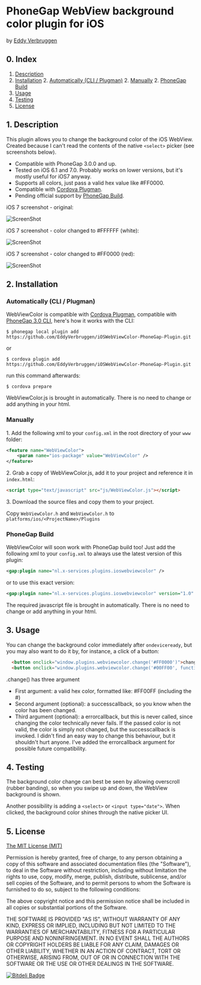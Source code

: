 # PhoneGap WebView background color plugin for iOS

by [Eddy Verbruggen](http://www.x-services.nl)

## 0. Index

1. [Description](https://github.com/EddyVerbruggen/iOSWebViewColor-PhoneGap-Plugin#1-description)
2. [Installation](https://github.com/EddyVerbruggen/iOSWebViewColor-PhoneGap-Plugin#2-installation)
	2. [Automatically (CLI / Plugman)](https://github.com/EddyVerbruggen/iOSWebViewColor-PhoneGap-Plugin#automatically-cli--plugman)
	2. [Manually](https://github.com/EddyVerbruggen/iOSWebViewColor-PhoneGap-Plugin#manually)
	2. [PhoneGap Build](https://github.com/EddyVerbruggen/iOSWebViewColor-PhoneGap-Plugin#phonegap-build)
3. [Usage](https://github.com/EddyVerbruggen/iOSWebViewColor-PhoneGap-Plugin#3-usage)
4. [Testing](https://github.com/EddyVerbruggen/iOSWebViewColor-PhoneGap-Plugin#4-testing)
5. [License](https://github.com/EddyVerbruggen/iOSWebViewColor-PhoneGap-Plugin#5-license)

## 1. Description

This plugin allows you to change the background color of the iOS WebView.
Created because I can't read the contents of the native `<select>` picker (see screenshots below).

* Compatible with PhoneGap 3.0.0 and up.
* Tested on iOS 6.1 and 7.0. Probably works on lower versions, but it's mostly useful for iOS7 anyway.
* Supports all colors, just pass a valid hex value like #FF0000.
* Compatible with [Cordova Plugman](https://github.com/apache/cordova-plugman).
* Pending official support by [PhoneGap Build](https://build.phonegap.com/plugins).

iOS 7 screenshot - original:

![ScreenShot](https://raw.github.com/EddyVerbruggen/iOSWebViewColor-PhoneGap-Plugin/master/screenshots/original.png)

iOS 7 screenshot - color changed to #FFFFFF (white):

![ScreenShot](https://raw.github.com/EddyVerbruggen/iOSWebViewColor-PhoneGap-Plugin/master/screenshots/changed-white.png)

iOS 7 screenshot - color changed to #FF0000 (red):

![ScreenShot](https://raw.github.com/EddyVerbruggen/iOSWebViewColor-PhoneGap-Plugin/master/screenshots/changed-red.png)

## 2. Installation

### Automatically (CLI / Plugman)
WebViewColor is compatible with [Cordova Plugman](https://github.com/apache/cordova-plugman), compatible with [PhoneGap 3.0 CLI](http://docs.phonegap.com/en/3.0.0/guide_cli_index.md.html#The%20Command-line%20Interface_add_features), here's how it works with the CLI:

```
$ phonegap local plugin add https://github.com/EddyVerbruggen/iOSWebViewColor-PhoneGap-Plugin.git
```
or
```
$ cordova plugin add https://github.com/EddyVerbruggen/iOSWebViewColor-PhoneGap-Plugin.git
```
run this command afterwards:
```
$ cordova prepare
```

WebViewColor.js is brought in automatically. There is no need to change or add anything in your html.

### Manually

1\. Add the following xml to your `config.xml` in the root directory of your `www` folder:
```xml
<feature name="WebViewColor">
	<param name="ios-package" value="WebViewColor" />
</feature>
```

2\. Grab a copy of WebViewColor.js, add it to your project and reference it in `index.html`:
```html
<script type="text/javascript" src="js/WebViewColor.js"></script>
```

3\. Download the source files and copy them to your project.

Copy `WebViewColor.h` and `WebViewColor.h` to `platforms/ios/<ProjectName>/Plugins`

### PhoneGap Build

WebViewColor will soon work with PhoneGap build too!
Just add the following xml to your `config.xml` to always use the latest version of this plugin:
```xml
<gap:plugin name="nl.x-services.plugins.ioswebviewcolor" />
```
or to use this exact version:
```xml
<gap:plugin name="nl.x-services.plugins.ioswebviewcolor" version="1.0" />
```

The required javascript file is brought in automatically. There is no need to change or add anything in your html.


## 3. Usage
You can change the background color immediately after `ondeviceready`, but you may also want to do it by, for instance, a click of a button:
```html
  <button onclick="window.plugins.webviewcolor.change('#FF0000')">change to #FF0000</button>
  <button onclick="window.plugins.webviewcolor.change('#00FF00', function(){alert('color was changed!')}">change to #00FF00</button>
```
.change() has three argument
* First argument: a valid hex color, formatted like: #FF00FF (including the #)
* Second argument (optional): a successcallback, so you know when the color has been changed.
* Third argument (optional): a errorcallback, but this is never called, since changing the color technically never fails. If the passed color is not valid, the color is simply not changed, but the successcallback is invoked. I didn't find an easy way to change this behaviour, but it shouldn't hurt anyone. I've added the errorcallback argument for possible future compatibility.


## 4. Testing
The background color change can best be seen by allowing overscroll (rubber banding), so when you swipe up and down, the WebView background is shown.

Another possibility is adding a `<select>` or `<input type="date">`.
When clicked, the background color shines through the native picker UI.


## 5. License

[The MIT License (MIT)](http://www.opensource.org/licenses/mit-license.html)

Permission is hereby granted, free of charge, to any person obtaining a copy
of this software and associated documentation files (the "Software"), to deal
in the Software without restriction, including without limitation the rights
to use, copy, modify, merge, publish, distribute, sublicense, and/or sell
copies of the Software, and to permit persons to whom the Software is
furnished to do so, subject to the following conditions:

The above copyright notice and this permission notice shall be included in
all copies or substantial portions of the Software.

THE SOFTWARE IS PROVIDED "AS IS", WITHOUT WARRANTY OF ANY KIND, EXPRESS OR
IMPLIED, INCLUDING BUT NOT LIMITED TO THE WARRANTIES OF MERCHANTABILITY,
FITNESS FOR A PARTICULAR PURPOSE AND NONINFRINGEMENT. IN NO EVENT SHALL THE
AUTHORS OR COPYRIGHT HOLDERS BE LIABLE FOR ANY CLAIM, DAMAGES OR OTHER
LIABILITY, WHETHER IN AN ACTION OF CONTRACT, TORT OR OTHERWISE, ARISING FROM,
OUT OF OR IN CONNECTION WITH THE SOFTWARE OR THE USE OR OTHER DEALINGS IN
THE SOFTWARE.


[![Bitdeli Badge](https://d2weczhvl823v0.cloudfront.net/EddyVerbruggen/iOSWebViewColor-PhoneGap-Plugin/trend.png)](https://bitdeli.com/free "Bitdeli Badge")


